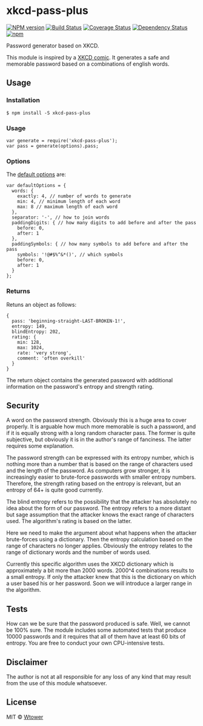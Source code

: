 xkcd-pass-plus
==============

[![NPM version][npm-image]][npm-url] 
[![Build Status][travis-image]][travis-url] 
[![Coverage Status](https://coveralls.io/repos/github/Wtower/generator-makrina/badge.svg?branch=master)](https://coveralls.io/github/Wtower/generator-makrina?branch=master) 
[![Dependency Status][daviddm-image]][daviddm-url] 
[![npm](https://img.shields.io/npm/dt/generator-makrina.svg?maxAge=2592000)](https://www.npmjs.com/package/generator-makrina)

[npm-image]: https://badge.fury.io/js/xkcd-pass-plus.svg
[npm-url]: https://npmjs.org/package/xkcd-pass-plus
[travis-image]: https://travis-ci.org/Wtower/xkcd-pass-plus.svg?branch=master
[travis-url]: https://travis-ci.org/Wtower/xkcd-pass-plus
[daviddm-image]: https://david-dm.org/Wtower/xkcd-pass-plus.svg?theme=shields.io
[daviddm-url]: https://david-dm.org/Wtower/xkcd-pass-plus

Password generator based on XKCD.

This module is inspired by a [XKCD comic](http://xkcd.com/936/). 
It generates a safe and memorable password based on a combinations of english words.

Usage
-----

### Installation

    $ npm install -S xkcd-pass-plus

### Usage

    var generate = require('xkcd-pass-plus');
    var pass = generate(options).pass;

### Options

The [default options](https://github.com/Wtower/xkcd-pass-plus/blob/master/index.js#L8) are:

```
var defaultOptions = {
  words: {
    exactly: 4, // number of words to generate
    min: 4, // minimum length of each word
    max: 8 // maximum length of each word
  },
  separator: '-', // how to join words
  paddingDigits: { // how many digits to add before and after the pass 
    before: 0,
    after: 1 
  },
  paddingSymbols: { // how many symbols to add before and after the pass
    symbols: '!@#$%^&*()', // which symbols
    before: 0,
    after: 1
  }
};
```

### Returns

Retuns an object as follows:

```
{ 
  pass: 'beginning-straight-LAST-BROKEN-1!',
  entropy: 149,
  blindEntropy: 202,
  rating: { 
    min: 128,
    max: 1024,
    rate: 'very strong',
    comment: 'often overkill' 
  } 
}
```

The return object contains the generated password with additional information on the password's 
entropy and strength rating.

Security
--------

A word on the password strength. Obviously this is a huge area to cover properly.
It is arguable how much more memorable is such a password, and if it is equally strong 
with a long random character pass. The former is quite subjective, but obviously it is
in the author's range of fanciness. The latter requires some explanation.

The password strength can be expressed with its entropy number, which is nothing more than
a number that is based on the range of characters used and the length of the password.
As computers grow stronger, it is increasingly easier to brute-force passwords with
smaller entropy numbers. Therefore, the strength rating based on the entropy is relevant,
but an entropy of 64+ is quite good currently.
 
The blind entropy refers to the possibility that the attacker has absolutely no idea about
the form of our password. The entropy refers to a more distant but sage assumption that the
attacker knows the exact range of characters used. The algorithm's rating is based on the latter.

Here we need to make the argument about what happens when the attacker brute-forces using a
dictionary. Then the entropy calculation based on the range of characters no longer applies.
Obviously the entropy relates to the range of dictionary words and the number of words used.

Currently this specific algorithm uses the XKCD dictionary which is approximately a bit more than
2000 words. 2000^4 combinations results to a small entropy. If only the attacker knew that this is the
dictionary on which a user based his or her password. Soon we will introduce a larger range in
the algorithm.

Tests
-----

How can we be sure that the password produced is safe. Well, we cannot be 100% sure.
The module includes some automated tests that produce 10000 passwords and it requires that
all of them have at least 60 bits of entropy. You are free to conduct your own CPU-intensive tests.

Disclaimer
----------

The author is not at all responsible for any loss of any kind that may result from the
use of this module whatsoever.

License
-------

MIT © [Wtower](https://github.com/Wtower)
